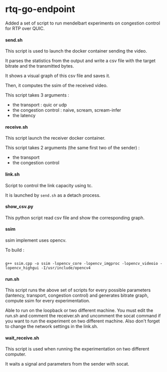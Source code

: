 # rtq-go-endpoint

Added a set of script to run mendelbart experiments on congestion control for RTP over QUIC.

#### send.sh

This script is used to launch the docker container sending the video.

It parses the statistics from the output and write a csv file with the target bitrate and the transmitted bytes.

It shows a visual graph of this csv file and saves it.

Then, it computes the ssim of the received video.

This script takes 3 arguments :

* the transport : quic or udp
* the congestion control : naive, scream, scream-infer
* the latency

#### receive.sh

This script launch the receiver docker container.

This script takes 2 arguments (the same first two of the sender) :

* the transport
* the congestion control

#### link.sh

Script to control the link capacity using tc.

It is launched by ``send.sh`` as a detach process.

#### show_csv.py

This python script read csv file and show the corresponding graph.

#### ssim

ssim implement uses opencv.

To build :

```

g++ ssim.cpp -o ssim -lopencv_core -lopencv_imgproc -lopencv_videoio -lopencv_highgui -I/usr/include/opencv4

```

#### run.sh

This script runs the above set of scripts for every possible parameters (lantency, transport, congestion control) and generates bitrate graph, compute ssim for every experimentation.

Able to run on the loopback or two different machine. You must edit the run.sh and comment the receiver.sh and uncomment the socat command if you want to run the experiment on two different machine. Also don't forget to change the network settings in the link.sh.

#### wait_receive.sh

This script is used when running the experimentation on two different computer.

It waits a signal and parameters from the sender with socat.
